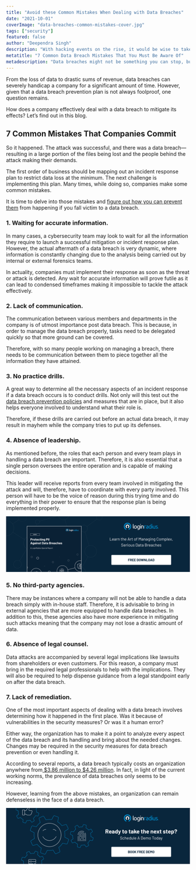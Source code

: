 ```yaml
---
title: "Avoid these Common Mistakes When Dealing with Data Breaches"
date: "2021-10-01"
coverImage: "data-breaches-common-mistakes-cover.jpg"
tags: ["security"]
featured: false 
author: "Deependra Singh"
description: "With hacking events on the rise, it would be wise to take a step back and consider where things went wrong. You can prevent data breach occurrences in your organization by learning to recognize the common mistakes that are committed."
metatitle: "7 Common Data Breach Mistakes That You Must Be Aware Of"
metadescription: "Data breaches might not be something you can stop, but you can limit the damage. Learn how to tackle data breaches by recognizing the common mistakes committed."
---
```


From the loss of data to drastic sums of revenue, data breaches can severely handicap a company for a significant amount of time. However, given that a data breach prevention plan is not always foolproof, one question remains. 

How does a company effectively deal with a data breach to mitigate its effects? Let’s find out in this blog. 


## 7 Common Mistakes That Companies Commit 

So it happened. The attack was successful, and there was a data breach—resulting in a large portion of the files being lost and the people behind the attack making their demands. 

The first order of business should be mapping out an incident response plan to restrict data loss at the minimum. The next challenge is implementing this plan. Many times, while doing so, companies make some common mistakes. 

It is time to delve into those mistakes and [figure out how you can prevent them](https://www.loginradius.com/blog/start-with-identity/how-to-handle-data-breaches/) from happening if you fall victim to a data breach. 


### 1. Waiting for accurate information.

In many cases, a cybersecurity team may look to wait for all the information they require to launch a successful mitigation or incident response plan. However, the actual aftermath of a data breach is very dynamic, where information is constantly changing due to the analysis being carried out by internal or external forensics teams. 

In actuality, companies must implement their response as soon as the threat or attack is detected. Any wait for accurate information will prove futile as it can lead to condensed timeframes making it impossible to tackle the attack effectively. 


### 2. Lack of communication.

The communication between various members and departments in the company is of utmost importance post data breach. This is because, in order to manage the data breach properly, tasks need to be delegated quickly so that more ground can be covered. 

Therefore, with so many people working on managing a breach, there needs to be communication between them to piece together all the information they have attained. 


### 3. No practice drills.

A great way to determine all the necessary aspects of an incident response if a data breach occurs is to conduct drills. Not only will this test out the [data breach prevention policies](https://www.loginradius.com/blog/start-with-identity/data-security-best-practices/) and measures that are in place, but it also helps everyone involved to understand what their role is. 

Therefore, if these drills are carried out before an actual data breach, it may result in mayhem while the company tries to put up its defenses. 


### 4. Absence of leadership.

As mentioned before, the roles that each person and every team plays in handling a data breach are important. Therefore, it is also essential that a single person oversees the entire operation and is capable of making decisions. 

This leader will receive reports from every team involved in mitigating the attack and will, therefore, have to coordinate with every party involved. This person will have to be the voice of reason during this trying time and do everything in their power to ensure that the response plan is being implemented properly. 

[![RP-data-breach-report](RP-data-breach-report.png)](https://www.loginradius.com/resource/pii-data-breach-report/)


### 5. No third-party agencies.

There may be instances where a company will not be able to handle a data breach simply with in-house staff. Therefore, it is advisable to bring in external agencies that are more equipped to handle data breaches. In addition to this, these agencies also have more experience in mitigating such attacks meaning that the company may not lose a drastic amount of data. 


### 6. Absence of legal counsel.

Data attacks are accompanied by several legal implications like lawsuits from shareholders or even customers. For this reason, a company must bring in the required legal professionals to help with the implications. They will also be required to help dispense guidance from a legal standpoint early on after the data breach. 


### 7. Lack of remediation.

One of the most important aspects of dealing with a data breach involves determining how it happened in the first place. Was it because of vulnerabilities in the security measures? Or was it a human error? 

Either way, the organization has to make it a point to analyze every aspect of the data breach and its handling and bring about the needed changes. Changes may be required in the security measures for data breach prevention or even handling it. 

According to several reports, a data breach typically costs an organization anywhere from[ $3.86 million to $4.26 million](https://www.ibm.com/security/data-breach). In fact, in light of the current working norms, the prevalence of data breaches only seems to be increasing. 

However, learning from the above mistakes, an organization can remain defenseless in the face of a data breach.


[![book-a-demo-loginradius](../../assets/book-a-demo-loginradius.png)](https://www.loginradius.com/book-a-demo/)

